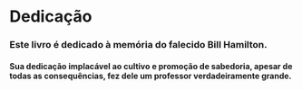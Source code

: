 # Dedicação

### Este livro é dedicado à memória do falecido Bill Hamilton.

#### Sua dedicação implacável ao cultivo e promoção de sabedoria, apesar de todas as consequências, fez dele um professor verdadeiramente grande.
